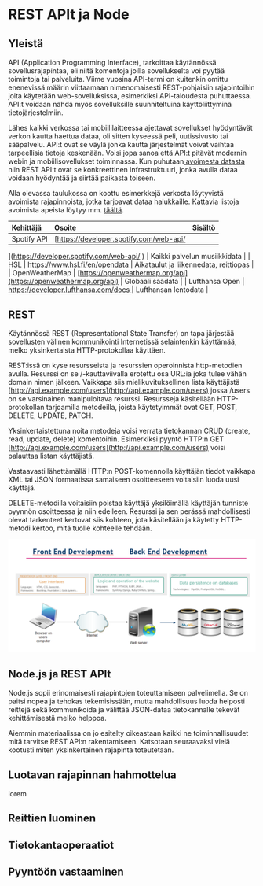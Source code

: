 # REST APIt ja Node

## Yleistä

API \(Application Programming Interface\), tarkoittaa käytännössä sovellusrajapintaa, eli niitä komentoja joilla sovellukselta voi pyytää toimintoja tai palveluita. Viime vuosina API-termi on kuitenkin omittu enenevissä määrin viittaamaan nimenomaisesti REST-pohjaisiin rajapintoihin joita käytetään web-sovelluksissa, esimerkiksi API-taloudesta puhuttaessa. API:t voidaan nähdä myös sovelluksille suunniteltuina käyttöliittyminä tietojärjestelmiin.

Lähes kaikki verkossa tai mobiililaitteessa ajettavat sovellukset hyödyntävät verkon kautta haettua dataa, oli sitten kyseessä peli, uutissivusto tai sääpalvelu. API:t ovat se väylä jonka kautta järjestelmät voivat vaihtaa tarpeellisia tietoja keskenään. Voisi jopa sanoa että API:t pitävät modernin webin ja mobiilisovellukset toiminnassa. Kun puhutaan[ avoimesta datasta](https://blog.digia.com/avoin-data-julkinen-sektori) niin REST API:t ovat se konkreettinen infrastruktuuri, jonka avulla dataa voidaan hyödyntää ja siirtää paikasta toiseen.

Alla olevassa taulukossa on koottu esimerkkejä verkosta löytyvistä avoimista rajapinnoista, jotka tarjoavat dataa halukkaille. Kattavia listoja avoimista apeista löytyy mm. [täältä](https://github.com/public-apis/public-apis).

| Kehittäjä | Osoite | Sisältö |
| :--- | :--- | :--- |
| Spotify API | [https://developer.spotify.com/web-api/
](https://developer.spotify.com/web-api/
) | Kaikki palvelun musiikkidata |
| HSL | [https://www.hsl.fi/en/opendata
](https://www.hsl.fi/en/opendata
) | Aikataulut ja liikennedata, reittiopas |
| OpenWeatherMap  | [https://openweathermap.org/api](https://openweathermap.org/api) | Globaali säädata |
| Lufthansa Open | [https://developer.lufthansa.com/docs
](https://developer.lufthansa.com/docs
) | Lufthansan lentodata |

## REST

Käytännössä REST \(Representational State Transfer\) on tapa järjestää sovellusten välinen kommunikointi Internetissä selaintenkin käyttämää, melko yksinkertaista HTTP-protokollaa käyttäen. 

REST:issä on kyse resursseista ja resurssien operoinnista http-metodien avulla. Resurssi on se /-kauttaviivalla erotettu osa URL:ia joka tulee vähän domain nimen jälkeen. Vaikkapa siis mielikuvituksellinen lista käyttäjistä [http://api.example.com/users](http://api.example.com/users) jossa /users on se varsinainen manipuloitava resurssi. Resursseja käsitellään HTTP-protokollan tarjoamilla metodeilla, joista käytetyimmät ovat GET, POST, DELETE, UPDATE, PATCH. 

Yksinkertaistettuna noita metodeja voisi verrata tietokannan CRUD \(create, read, update, delete\) komentoihin. Esimerkiksi pyyntö HTTP:n GET [http://api.example.com/users](http://api.example.com/users)  voisi palauttaa listan käyttäjistä. 

Vastaavasti lähettämällä HTTP:n POST-komennolla käyttäjän tiedot vaikkapa XML tai JSON formaatissa samaiseen osoitteeseen voitaisiin luoda uusi käyttäjä. 

DELETE-metodilla voitaisiin poistaa käyttäjä yksilöimällä käyttäjän tunniste pyynnön osoitteessa ja niin edelleen. Resurssi ja sen perässä mahdollisesti olevat tarkenteet kertovat siis kohteen, jota käsitellään ja käytetty HTTP-metodi kertoo, mitä tuolle kohteelle tehdään.

![Er&#xE4;&#xE4;n REST-rajapinnan kuvaus UML-muodossa \(L&#xE4;hde: https://firstinfinity.wordpress.com/modeling\_rest\_web\_services/\)](.gitbook/assets/image%20%2812%29.png)

## Node.js ja REST APIt

Node.js sopii erinomaisesti rajapintojen toteuttamiseen palvelimella. Se on paitsi nopea ja tehokas tekemisissään, mutta mahdollisuus luoda helposti reittejä sekä kommunikoida ja välittää JSON-dataa tietokannalle tekevät kehittämisestä melko helppoa.

Aiemmin materiaalissa on jo esitelty oikeastaan kaikki ne toiminnallisuudet mitä tarvitse REST API:n rakentamiseen. Katsotaan seuraavaksi vielä kootusti miten yksinkertainen rajapinta toteutetaan.

## Luotavan rajapinnan hahmottelua

lorem

## Reittien luominen

## Tietokantaoperaatiot

## Pyyntöön vastaaminen



